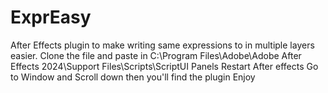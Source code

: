 # ExprEasy
After Effects plugin to make writing same expressions to in multiple layers easier.
Clone the file and paste in  C:\Program Files\Adobe\Adobe After Effects 2024\Support Files\Scripts\ScriptUI Panels
Restart After effects
Go to Window and Scroll down then you'll find the plugin
Enjoy
